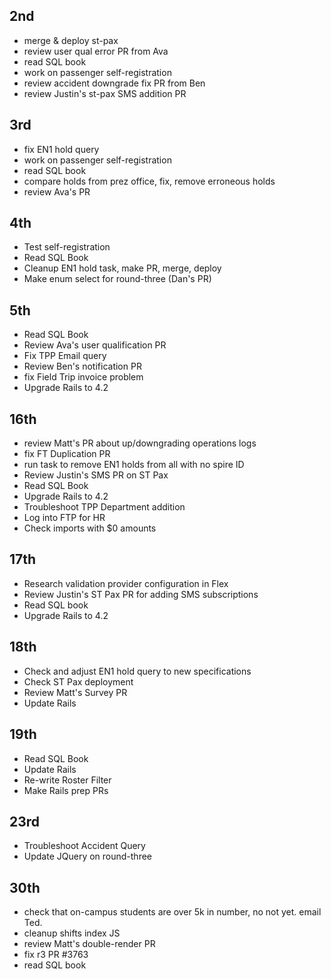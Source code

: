 ## 2nd
- merge & deploy st-pax
- review user qual error PR from Ava
- read SQL book
- work on passenger self-registration
- review accident downgrade fix PR from Ben
- review Justin's st-pax SMS addition PR
## 3rd
- fix EN1 hold query 
- work on passenger self-registration
- read SQL book
- compare holds from prez office, fix, remove erroneous holds
- review Ava's PR
## 4th
- Test self-registration
- Read SQL Book
- Cleanup EN1 hold task, make PR, merge, deploy
- Make enum select for round-three (Dan's PR)
## 5th
- Read SQL Book
- Review Ava's user qualification PR
- Fix TPP Email query
- Review Ben's notification PR
- fix Field Trip invoice problem
- Upgrade Rails to 4.2
## 16th
- review Matt's PR about up/downgrading operations logs
- fix FT Duplication PR
- run task to remove EN1 holds from all with no spire ID
- Review Justin's SMS PR on ST Pax
- Read SQL Book
- Upgrade Rails to 4.2
- Troubleshoot TPP Department addition
- Log into FTP for HR
- Check imports with $0 amounts
## 17th
- Research validation provider configuration in Flex
- Review Justin's ST Pax PR for adding SMS subscriptions
- Read SQL book
- Upgrade Rails to 4.2
## 18th
- Check and adjust EN1 hold query to new specifications
- Check ST Pax deployment
- Review Matt's Survey PR
- Update Rails
## 19th
- Read SQL Book
- Update Rails
- Re-write Roster Filter
- Make Rails prep PRs
## 23rd
- Troubleshoot Accident Query
- Update JQuery on round-three
## 30th
- check that on-campus students are over 5k in number, no not yet. email Ted.
- cleanup shifts index JS
- review Matt's double-render PR
- fix r3 PR #3763
- read SQL book

